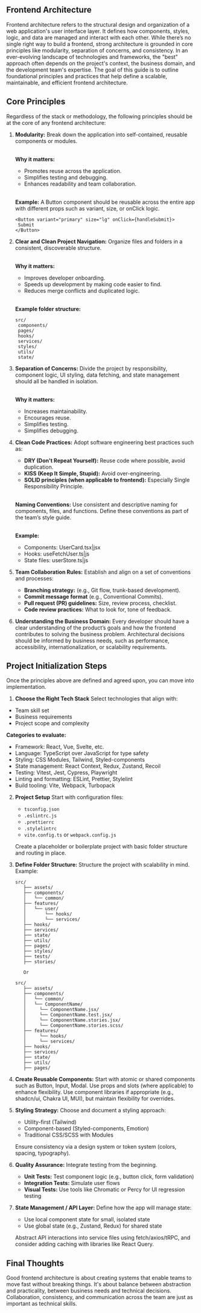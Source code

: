 ## Frontend Architecture
Frontend architecture refers to the structural design and organization of a web application's user interface layer. It defines how components, styles, logic, and data are managed and interact with each other. While there’s no single right way to build a frontend, strong architecture is grounded in core principles like modularity, separation of concerns, and consistency. In an ever-evolving landscape of technologies and frameworks, the "best" approach often depends on the project's context, the business domain, and the development team's expertise. The goal of this guide is to outline foundational principles and practices that help define a scalable, maintainable, and efficient frontend architecture.

## Core Principles
Regardless of the stack or methodology, the following principles should be at the core of any frontend architecture:

1. <strong>Modularity:</strong> Break down the application into self-contained, reusable components or modules.
   
   </br><strong>Why it matters:</strong>
   - Promotes reuse across the application.
   - Simplifies testing and debugging.
   - Enhances readability and team collaboration.
  
   </br><strong>Example:</strong> A Button component should be reusable across the entire app with different props such as variant, size, or onClick logic.

   ```
   <Button variant="primary" size="lg" onClick={handleSubmit}>
    Submit
   </Button>
   ```

2. <strong>Clear and Clean Project Navigation:</strong> Organize files and folders in a consistent, discoverable structure.
   
   </br><strong>Why it matters:</strong>
   - Improves developer onboarding.
   - Speeds up development by making code easier to find.
   - Reduces merge conflicts and duplicated logic.
  
   </br><strong>Example folder structure:</strong>
   ```
   src/
    components/
    pages/
    hooks/
    services/
    styles/
    utils/
    state/
   ```

3. <strong>Separation of Concerns:</strong> Divide the project by responsibility, component logic, UI styling, data fetching, and state management should all be handled in isolation.
   
   </br><strong>Why it matters:</strong>
   - Increases maintainability.
   - Encourages reuse.
   - Simplifies testing.
   - Simplifies debugging.
  
4. <strong>Clean Code Practices:</strong> Adopt software engineering best practices such as:
   
   - <strong>DRY (Don't Repeat Yourself):</strong> Reuse code where possible, avoid duplication.
   - <strong>KISS (Keep It Simple, Stupid):</strong> Avoid over-engineering.
   - <strong>SOLID principles (when applicable to frontend):</strong> Especially Single Responsibility Principle.
  
   </br><strong>Naming Conventions:</strong> Use consistent and descriptive naming for components, files, and functions. Define these conventions as part of the team’s style guide.

   </br><strong>Example:</strong>
   - Components: UserCard.tsx|jsx
   - Hooks: useFetchUser.ts|js
   - State files: userStore.ts|js
  
5. <strong>Team Collaboration Rules:</strong> Establish and align on a set of conventions and processes:
   
   - <strong>Branching strategy:</strong> (e.g., Git flow, trunk-based development).
   - <strong>Commit message format</strong> (e.g., Conventional Commits).
   - <strong>Pull request (PR) guidelines:</strong> Size, review process, checklist.
   - <strong>Code review practices:</strong> What to look for, tone of feedback.
  
6. <strong>Understanding the Business Domain:</strong> Every developer should have a clear understanding of the product’s goals and how the frontend contributes to solving the business problem. Architectural decisions should be informed by business needs, such as performance, accessibility, internationalization, or scalability requirements.



## Project Initialization Steps
Once the principles above are defined and agreed upon, you can move into implementation.

1. <strong>Choose the Right Tech Stack</strong> Select technologies that align with:

- Team skill set
- Business requirements
- Project scope and complexity

<strong>Categories to evaluate:</strong>

- Framework: React, Vue, Svelte, etc.
- Language: TypeScript over JavaScript for type safety
- Styling: CSS Modules, Tailwind, Styled-components
- State management: React Context, Redux, Zustand, Recoil
- Testing: Vitest, Jest, Cypress, Playwright
- Linting and formatting: ESLint, Prettier, Stylelint
- Build tooling: Vite, Webpack, Turbopack
  
2. <strong>Project Setup</strong> Start with configuration files:
   - ```tsconfig.json```
   - ```.eslintrc.js```
   - ```.prettierrc```
   - ```.stylelintrc```
   - ```vite.config.ts``` or ```webpack.config.js```
  
   Create a placeholder or boilerplate project with basic folder structure and routing in place.

3. <strong>Define Folder Structure:</strong> Structure the project with scalability in mind. Example:

   ```
   src/
      ├── assets/
      ├── components/
      │   └── common/
      ├── features/
      │   └── user/
      │       └── hooks/
      │       └── services/
      ├── hooks/
      ├── services/
      ├── state/
      ├── utils/
      ├── pages/
      ├── styles/
      ├── tests/
      ├── stories/

      Or

   src/
      ├── assets/
      ├── components/
      │   └── common/
      │   └── ComponentName/
      │     └── ComponentName.jsx/
      │     └── ComponentName.test.jsx/
      │     └── ComponentName.stories.jsx/
      │     └── ComponentName.stories.scss/
      ├── features/
      │     └── hooks/
      │     └── services/
      ├── hooks/
      ├── services/
      ├── state/
      ├── utils/
      ├── pages/
   ```

4. <strong>Create Reusable Components:</strong> Start with atomic or shared components such as Button, Input, Modal. Use props and slots (where applicable) to enhance flexibility. Use component libraries if appropriate (e.g., shadcn/ui, Chakra UI, MUI), but maintain flexibility for overrides.
5. <strong>Styling Strategy:</strong> Choose and document a styling approach:
   - Utility-first (Tailwind)
   - Component-based (Styled-components, Emotion)
   - Traditional CSS/SCSS with Modules
  
   Ensure consistency via a design system or token system (colors, spacing, typography).

6. <strong>Quality Assurance:</strong> Integrate testing from the beginning.
   - <strong>Unit Tests:</strong> Test component logic (e.g., button click, form validation)
   - <strong>Integration Tests:</strong> Simulate user flows
   - <strong>Visual Tests:</strong> Use tools like Chromatic or Percy for UI regression testing
  
7. <strong>State Management / API Layer:</strong> Define how the app will manage state:
   - Use local component state for small, isolated state
   - Use global state (e.g., Zustand, Redux) for shared state
  
   Abstract API interactions into service files using fetch/axios/tRPC, and consider adding caching with libraries like React Query.

## Final Thoughts
Good frontend architecture is about creating systems that enable teams to move fast without breaking things. It's about balance between abstraction and practicality, between business needs and technical decisions. Collaboration, consistency, and communication across the team are just as important as technical skills.
